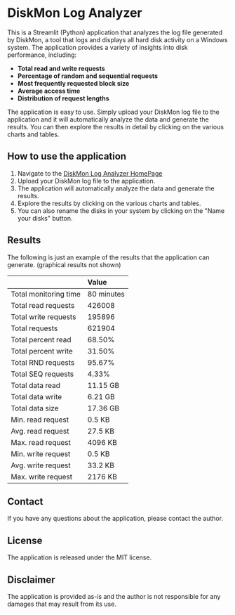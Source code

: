 # DiskMon Log Analyzer

This is a Streamlit (Python) application that analyzes the log file generated by DiskMon, a tool that logs and displays all hard disk activity on a Windows system. The application provides a variety of insights into disk performance, including:

* **Total read and write requests**
* **Percentage of random and sequential requests**
* **Most frequently requested block size**
* **Average access time**
* **Distribution of request lengths**

The application is easy to use. Simply upload your DiskMon log file to the application and it will automatically analyze the data and generate the results. You can then explore the results in detail by clicking on the various charts and tables.

## How to use the application

1. Navigate to the [DiskMon Log Analyzer HomePage](https://diskmon-log-visualizer.streamlit.app)
2. Upload your DiskMon log file to the application.
3. The application will automatically analyze the data and generate the results.
4. Explore the results by clicking on the various charts and tables.
5. You can also rename the disks in your system by clicking on the "Name your disks" button.

## Results 

The following is just an example of the results that the application can generate. 
(graphical results not shown)

|                       | Value      |
| --------------------- | :--------- |
| Total monitoring time | 80 minutes |
| Total read requests   | 426008     |
| Total write requests  | 195896     |
| Total requests        | 621904     |
| Total percent read    | 68.50%     |
| Total percent write   | 31.50%     |
| Total RND requests    | 95.67%     |
| Total SEQ requests    | 4.33%      |
| Total data read       | 11.15 GB   |
| Total data write      | 6.21 GB    |
| Total data size       | 17.36 GB   |
| Min. read request     | 0.5 KB     |
| Avg. read request     | 27.5 KB    |
| Max. read request     | 4096 KB    |
| Min. write request    | 0.5 KB     |
| Avg. write request    | 33.2 KB    |
| Max. write request    | 2176 KB    |


## Contact

If you have any questions about the application, please contact the author.

## License

The application is released under the MIT license.

## Disclaimer

The application is provided as-is and the author is not responsible for any damages that may result from its use.

